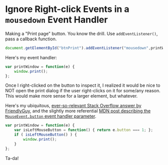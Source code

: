 # Ignore Right-click Events in a `mousedown` Event Handler

Making a "Print page" button. You know the drill. Use `addEventListener()`, pass a callback function.

```js
document.getElementById("btnPrint").addEventListener("mousedown",printWindow);
```

Here's my event handler:


```js
var printWindow = function(e) {
    window.print();
};
```

Once I right-clicked on the button to inspect it, I realized it would be nice to NOT open the print dialog if the user right-clicks on it for some/any reason. This would make more sense for a larger element, but whatever.

Here's my ubiquitous, [ever-so-relevant Stack Overflow answer by FriendlyGuy][1], and the slightly more referential [MDN post describing the `MouseEvent.button` event handler parameter][2].

```js
var printWindow = function(e) {
    var isLeftMouseButton = function() { return e.button === 1; };
    if ( isLeftMouseButton() ) {
        window.print();
    }
};
```

Ta-da!

[1]: https://stackoverflow.com/a/9521965
[2]: https://developer.mozilla.org/en-US/docs/Web/API/MouseEvent/button